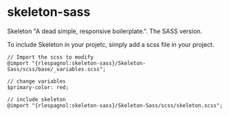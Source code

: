 # skeleton-sass
Skeleton "A dead simple, responsive boilerplate.". The SASS version.

To include Skeleton in your projetc, simply add a scss file in your project.


```
// Import the scss to modify
@import "{rlespagnol:skeleton-sass}/Skeleton-Sass/scss/base/_variables.scss";

// change variables
$primary-color: red;

// include skeleton
@import "{rlespagnol:skeleton-sass}/Skeleton-Sass/scss/skeleton.scss";
```
